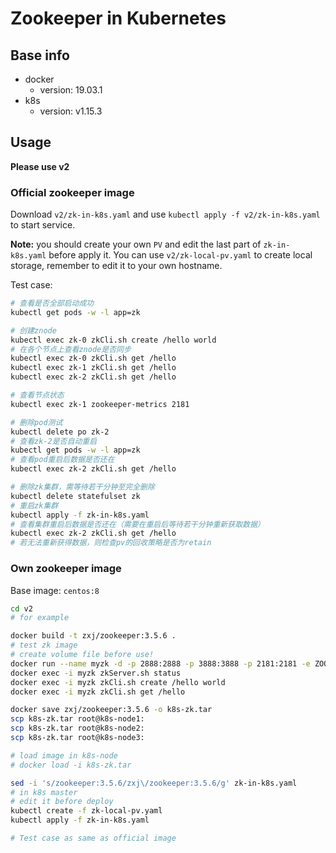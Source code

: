 # Zookeeper in Kubernetes

## Base info
- docker
  - version: 19.03.1
- k8s
  - version: v1.15.3

## Usage

**Please use v2**

### Official zookeeper image

Download `v2/zk-in-k8s.yaml` and use `kubectl apply -f v2/zk-in-k8s.yaml` to start service.

**Note:** you should create your own `PV` and edit the last part of `zk-in-k8s.yaml` before apply it. You can use `v2/zk-local-pv.yaml` to create local storage, remember to edit it to your own hostname.

Test case:
``` bash
# 查看是否全部启动成功
kubectl get pods -w -l app=zk

# 创建znode
kubectl exec zk-0 zkCli.sh create /hello world
# 在各个节点上查看znode是否同步
kubectl exec zk-0 zkCli.sh get /hello
kubectl exec zk-1 zkCli.sh get /hello
kubectl exec zk-2 zkCli.sh get /hello

# 查看节点状态
kubectl exec zk-1 zookeeper-metrics 2181

# 删除pod测试
kubectl delete po zk-2
# 查看zk-2是否自动重启
kubectl get pods -w -l app=zk
# 查看pod重启后数据是否还在
kubectl exec zk-2 zkCli.sh get /hello

# 删除zk集群，需等待若干分钟至完全删除
kubectl delete statefulset zk
# 重启zk集群
kubectl apply -f zk-in-k8s.yaml
# 查看集群重启后数据是否还在（需要在重启后等待若干分钟重新获取数据）
kubectl exec zk-2 zkCli.sh get /hello
# 若无法重新获得数据，则检查pv的回收策略是否为retain
```

### Own zookeeper image

Base image: `centos:8`

``` bash
cd v2
# for example

docker build -t zxj/zookeeper:3.5.6 .
# test zk image
# create volume file before use!
docker run --name myzk -d -p 2888:2888 -p 3888:3888 -p 2181:2181 -e ZOO_MY_ID=1 -v /root/my-zookeeper/data:/data -v /root/my-zookeeper/datalog:/datalog -v /root/my-zookeeper/logs:/logs zxj/zookeeper:3.5.6
docker exec -i myzk zkServer.sh status
docker exec -i myzk zkCli.sh create /hello world
docker exec -i myzk zkCli.sh get /hello

docker save zxj/zookeeper:3.5.6 -o k8s-zk.tar
scp k8s-zk.tar root@k8s-node1:
scp k8s-zk.tar root@k8s-node2:
scp k8s-zk.tar root@k8s-node3:

# load image in k8s-node
# docker load -i k8s-zk.tar

sed -i 's/zookeeper:3.5.6/zxj\/zookeeper:3.5.6/g' zk-in-k8s.yaml
# in k8s master
# edit it before deploy
kubectl create -f zk-local-pv.yaml
kubectl apply -f zk-in-k8s.yaml

# Test case as same as official image
```
